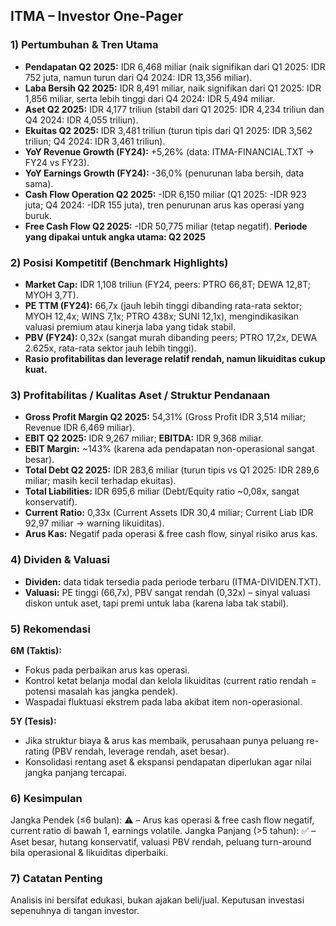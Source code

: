 ## ITMA – Investor One-Pager

### 1) Pertumbuhan & Tren Utama
- **Pendapatan Q2 2025:** IDR 6,468 miliar (naik signifikan dari Q1 2025: IDR 752 juta, namun turun dari Q4 2024: IDR 13,356 miliar).
- **Laba Bersih Q2 2025:** IDR 8,491 miliar, naik signifikan dari Q1 2025: IDR 1,856 miliar, serta lebih tinggi dari Q4 2024: IDR 5,494 miliar.
- **Aset Q2 2025:** IDR 4,177 triliun (stabil dari Q1 2025: IDR 4,234 triliun dan Q4 2024: IDR 4,055 triliun).
- **Ekuitas Q2 2025:** IDR 3,481 triliun (turun tipis dari Q1 2025: IDR 3,562 triliun; Q4 2024: IDR 3,461 triliun).
- **YoY Revenue Growth (FY24):** +5,26% (data: ITMA-FINANCIAL.TXT → FY24 vs FY23).
- **YoY Earnings Growth (FY24):** -36,0% (penurunan laba bersih, data sama).
- **Cash Flow Operation Q2 2025:** -IDR 6,150 miliar (Q1 2025: -IDR 923 juta; Q4 2024: -IDR 155 juta), tren penurunan arus kas operasi yang buruk.
- **Free Cash Flow Q2 2025:** -IDR 50,775 miliar (tetap negatif).
**Periode yang dipakai untuk angka utama: Q2 2025**

### 2) Posisi Kompetitif (Benchmark Highlights)
- **Market Cap:** IDR 1,108 triliun (FY24, peers: PTRO 66,8T; DEWA 12,8T; MYOH 3,7T).
- **PE TTM (FY24):** 66,7x (jauh lebih tinggi dibanding rata-rata sektor; MYOH 12,4x; WINS 7,1x; PTRO 438x; SUNI 12,1x), mengindikasikan valuasi premium atau kinerja laba yang tidak stabil.
- **PBV (FY24):** 0,32x (sangat murah dibanding peers; PTRO 17,2x, DEWA 2.625x, rata-rata sektor jauh lebih tinggi).
- **Rasio profitabilitas dan  leverage relatif rendah, namun likuiditas cukup kuat.**

### 3) Profitabilitas / Kualitas Aset / Struktur Pendanaan
- **Gross Profit Margin Q2 2025:** 54,31% (Gross Profit IDR 3,514 miliar; Revenue IDR 6,469 miliar).
- **EBIT Q2 2025:** IDR 9,267 miliar; **EBITDA:** IDR 9,368 miliar.
- **EBIT Margin:** ~143% (karena ada pendapatan non-operasional sangat besar).
- **Total Debt Q2 2025:** IDR 283,6 miliar (turun tipis vs Q1 2025: IDR 289,6 miliar; masih kecil terhadap ekuitas).
- **Total Liabilities:** IDR 695,6 miliar (Debt/Equity ratio ~0,08x, sangat konservatif).
- **Current Ratio:** 0,33x (Current Assets IDR 30,4 miliar; Current Liab IDR 92,97 miliar → warning likuiditas).
- **Arus Kas:** Negatif pada operasi & free cash flow, sinyal risiko arus kas.

### 4) Dividen & Valuasi
- **Dividen:** data tidak tersedia pada periode terbaru (ITMA-DIVIDEN.TXT).
- **Valuasi:** PE tinggi (66,7x), PBV sangat rendah (0,32x) – sinyal valuasi diskon untuk aset, tapi premi untuk laba (karena laba tak stabil).

### 5) Rekomendasi
**6M (Taktis):**
- Fokus pada perbaikan arus kas operasi.
- Kontrol ketat belanja modal dan kelola likuiditas (current ratio rendah = potensi masalah kas jangka pendek).
- Waspadai fluktuasi ekstrem pada laba akibat item non-operasional.

**5Y (Tesis):**
- Jika struktur biaya & arus kas membaik, perusahaan punya peluang re-rating (PBV rendah, leverage rendah, aset besar).
- Konsolidasi rentang aset & ekspansi pendapatan diperlukan agar nilai jangka panjang tercapai.

### 6) Kesimpulan
Jangka Pendek (≤6 bulan): ⚠️  – Arus kas operasi & free cash flow negatif, current ratio di bawah 1, earnings volatile.
Jangka Panjang (>5 tahun): ✅ – Aset besar, hutang konservatif, valuasi PBV rendah, peluang turn-around bila operasional & likuiditas diperbaiki.

### 7) Catatan Penting
Analisis ini bersifat edukasi, bukan ajakan beli/jual. Keputusan investasi sepenuhnya di tangan investor.